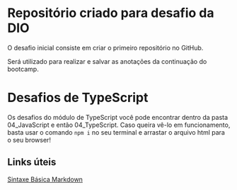 
# Repositório criado para desafio da DIO
O desafio inicial consiste em criar o primeiro repositório no GitHub.

Será utilizado para realizar e salvar as anotações da continuação do bootcamp.

# Desafios de TypeScript
Os desafios do módulo de TypeScript você pode encontrar dentro da pasta 04_JavaScript e então 04_TypeScript. Caso queira vê-lo em funcionamento, basta usar o comando `npm i` no seu terminal e arrastar o arquivo html para o seu browser!

## Links úteis
[Sintaxe Básica Markdown](https://www.markdownguide.org/basic-syntax/)


